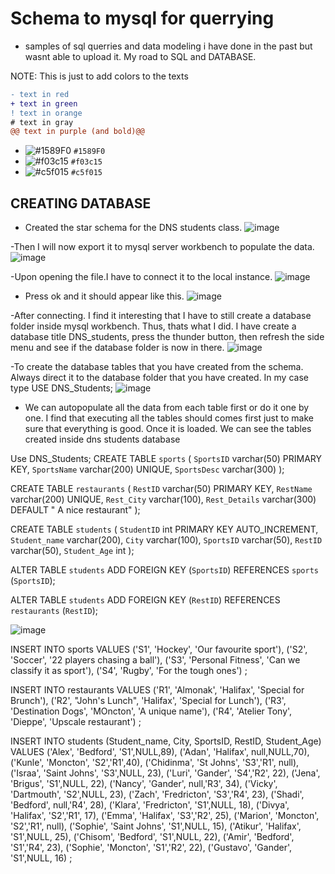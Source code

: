 # Schema to mysql for querrying  
- samples of sql querries and data modeling i have done in the past but wasnt able to upload it. My road to SQL and DATABASE.

NOTE:
This is just to add colors to the texts
```diff
- text in red
+ text in green
! text in orange
# text in gray
@@ text in purple (and bold)@@
```


- ![#1589F0](https://placehold.co/15x15/1589F0/1589F0.png) `#1589F0`
- ![#f03c15](https://placehold.co/15x15/f03c15/f03c15.png) `#f03c15`
- ![#c5f015](https://placehold.co/15x15/c5f015/c5f015.png) `#c5f015`


## CREATING DATABASE
- Created the star schema for the DNS students class. 
![image](https://github.com/lois4801/Sql_database_trial/assets/96842662/db855d7f-b166-4c51-8b55-1ea98a9d9621)


-Then I will now export it to mysql server workbench to populate the data.
![image](https://github.com/lois4801/Sql_database_trial/assets/96842662/e91ef46f-70a8-45cd-8733-baa057266a7f)



-Upon opening the file.I have to connect it to the local instance.
![image](https://github.com/lois4801/Sql_database_trial/assets/96842662/3a745592-c6bb-4695-b545-31171fc0942f)



- Press ok and it should appear like this.
![image](https://github.com/lois4801/Sql_database_trial/assets/96842662/8d3a6222-91f7-404c-8ef0-31e2a1cc3cb3)



-After connecting. I find it interesting that I have to still create a database folder inside mysql workbench. Thus, thats what I did.  I have create a database title DNS_students, press the thunder button, then refresh the side menu and see if the database folder is now in there.
![image](https://github.com/lois4801/Sql_database_trial/assets/96842662/cdea80f0-f653-4e40-a2d5-034447961871)



-To create the database tables that you have created from the schema. Always direct it to the database folder that you have created.
In my case type USE DNS_Students; 
![image](https://github.com/lois4801/Sql_database_trial/assets/96842662/d9233694-a3d7-4f47-b8b1-5fd9219ea68b)



- We can autopopulate all the data from each table first or do it one by one. I find that executing all the tables should comes first just to make sure that everything is good. Once it is loaded. We can see the tables created inside dns students database

Use DNS_Students;
CREATE TABLE `sports` (
  `SportsID` varchar(50) PRIMARY KEY,
  `SportsName` varchar(200) UNIQUE,
  `SportsDesc` varchar(300)
);

CREATE TABLE `restaurants` (
  `RestID` varchar(50) PRIMARY KEY,
  `RestName` varchar(200) UNIQUE,
  `Rest_City` varchar(100),
  `Rest_Details` varchar(300) DEFAULT " A nice restaurant"
);

CREATE TABLE `students` (
  `StudentID` int PRIMARY KEY AUTO_INCREMENT,
  `Student_name` varchar(200),
  `City` varchar(100),
  `SportsID` varchar(50),
  `RestID` varchar(50),
  `Student_Age` int
);

ALTER TABLE `students` ADD FOREIGN KEY (`SportsID`) REFERENCES `sports` (`SportsID`);

ALTER TABLE `students` ADD FOREIGN KEY (`RestID`) REFERENCES `restaurants` (`RestID`);



![image](https://github.com/lois4801/Sql_database_trial/assets/96842662/8a3e72b6-f594-486d-a964-b6f27b48046b)






INSERT INTO sports VALUES
('S1', 'Hockey', 'Our favourite sport'),
('S2', 'Soccer', '22 players chasing a ball'),
('S3', 'Personal Fitness', 'Can we classify it as sport'),
('S4', 'Rugby', 'For the tough ones')
;

INSERT INTO restaurants
VALUES
('R1', 'Almonak', 'Halifax', 'Special for Brunch'),
('R2', "John's Lunch", 'Halifax', 'Special for Lunch'),
('R3', 'Destination Dogs', 'MOncton', 'A unique name'),
('R4', 'Atelier Tony', 'Dieppe', 'Upscale restaurant')
;


INSERT INTO students (Student_name, City, SportsID, RestID, Student_Age)
VALUES
('Alex', 'Bedford', 'S1',NULL,89),
('Adan', 'Halifax', null,NULL,70),
('Kunle', 'Moncton', 'S2','R1',40),
('Chidinma', 'St Johns', 'S3','R1', null),
('Israa', 'Saint Johns', 'S3',NULL, 23),
('Luri', 'Gander', 'S4','R2', 22),
('Jena', 'Brigus', 'S1',NULL, 22),
('Nancy', 'Gander', null,'R3', 34),
('Vicky', 'Dartmouth', 'S2',NULL, 23),
('Zach', 'Fredricton', 'S3','R4', 23),
('Shadi', 'Bedford', null,'R4', 28),
('Klara', 'Fredricton', 'S1',NULL, 18),
('Divya', 'Halifax', 'S2','R1', 17),
('Emma', 'Halifax', 'S3','R2', 25),
('Marion', 'Moncton', 'S2','R1', null),
('Sophie', 'Saint Johns', 'S1',NULL, 15),
('Atikur', 'Halifax', 'S1',NULL, 25),
('Chisom', 'Bedford', 'S1',NULL, 22),
('Amir', 'Bedford', 'S1','R4', 23),
('Sophie', 'Moncton', 'S1','R2', 22),
('Gustavo', 'Gander', 'S1',NULL, 16)
;



